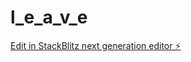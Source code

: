 # l_e_a_v_e

[Edit in StackBlitz next generation editor ⚡️](https://stackblitz.com/~/github.com/insertfoodies/l_e_a_v_e)